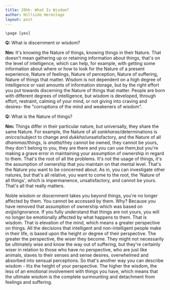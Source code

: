 ```yaml
---
title: 29hh- What Is Wisdom?
author: Hillside Hermitage
layout: post
---
```


```{=context}
\page [yes]
```

**Q:** What is discernment or wisdom?

**Nm:** It's knowing the Nature of things, knowing things in their
Nature. That doesn't mean gathering up or retaining information about
things, that's on the level of intelligence, which can help, for
example, with getting some information about where or how to look for
the Nature of a present experience, Nature of feelings, Nature of
perception, Nature of suffering, Nature of things that matter. Wisdom is
not dependent on a high degree of intelligence or vast amounts of
information storage, but by the right effort you put towards discerning
the Nature of things that matter. People are born with different degrees
of intelligence, but wisdom is developed, through effort, restraint,
calming of your mind, or not giving into craving and desires- the
"corruptions of the mind and weakeners of wisdom".

**Q:** What is the Nature of things?

**Nm:** Things differ in their particular nature, but universally, they
share the same Nature. For example, the Nature of all
*sankharas*/determinations is *anicca*/subject to change and
*dukkha*/unsatisfactory, and the Nature of all *dhammas*/things, is
*anatta*/they cannot be owned, they cannot be yours, they don't belong
to you, they are there and you can use them,but you're making a grave
error in maintaining your assumption of ownership in regard to them.
That's the root of all the problems. It's not the usage of things,
it's the assumption of ownership that you maintain on that mental
level. That's the Nature you want to be concerned about. As in, you can
investigate other natures, but that's all relative, you want to come to
the root, the 'Nature of all things', which is impermanence,
unsatisfactory, and cannot be yours. That's all that really matters.

Noble wisdom or discernment takes you beyond things, you're no longer
affected by them. You cannot be accessed by them. Why? Because you have
removed that assumption of ownership which was based on
*avijja*/ignorance. If you fully understand that things are not yours,
you will no longer be emotionally affected by what happens to them. That
is wisdom. That is elevation of the mind, which means a greater
perspective on things. All the decisions that intelligent and
non-intelligent people make in their life, is based upon the height or
degree of their perspective. The greater the perspective, the wiser they
become. They might not necessarily be ultimately wise and know the way
out of suffering, but they're certainly wiser in relation to those who
have no perspective, who are just like animals, slaves to their senses
and sense desires, overwhelmed and absorbed into sensual perceptions. So
that's another way you can describe wisdom - it\s the height of your
perspective. The higher the wisdom, the less of an emotional involvement
with things you have, which means that the ultimate wisdom is the
complete surmounting and detachment from feelings and suffering.
